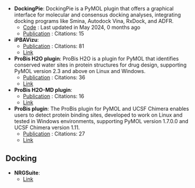 - **DockingPie**: DockingPie is a PyMOL plugin that offers a graphical interface for molecular and consensus docking analyses, integrating docking programs like Smina, Autodock Vina, RxDock, and ADFR.
	- [Code](https://github.com/paiardin/DockingPie) : Last updated in May 2024, 0 months ago
	- [Publication](https://doi.org/10.1093/bioinformatics/btac452) : Citations: 15
- **iPBAVizu**: 
	- [Publication](https://doi.org/10.1093/nar/gkr333) : Citations: 81
	- [Link](https://www.dsimb.inserm.fr/dsimb_tools/iPBAVizu/)
- **ProBis H2O plugin**: ProBis H2O is a plugin for PyMOL that identifies conserved water sites in protein structures for drug design, supporting PyMOL version 2.3 and above on Linux and Windows.
	- [Publication](doi:10.1021/acs.jcim.7b00443) : Citations: 36
	- [Link](http://insilab.org/probis-h2o/)
- **ProBis H2O-MD plugin**: 
	- [Publication](https://doi.org/10.1021/acsmedchemlett.9b00651) : Citations: 16
	- [Link](http://insilab.org/probis-h2o-md/)
- **ProBis plugin**: The ProBis plugin for PyMOL and UCSF Chimera enables users to detect protein binding sites, developed to work on Linux and tested in Windows environments, supporting PyMOL version 1.7.0.0 and UCSF Chimera version 1.11.
	- [Publication](https://doi.org/10.1021/acs.jmedchem.6b01277) : Citations: 27
	- [Link](http://insilab.org/probis-plugin/)

## **Docking**
- **NRGSuite**: 
	- [Link](http://biophys.umontreal.ca/nrg/resources.html)
